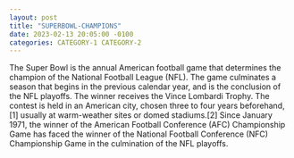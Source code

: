 ```yaml
---
layout: post
title: "SUPERBOWL-CHAMPIONS"
date: 2023-02-13 20:05:00 -0100
categories: CATEGORY-1 CATEGORY-2
---
```

The Super Bowl is the annual American football game that determines the champion of the National Football League (NFL). The game culminates a season that begins in the previous calendar year, and is the conclusion of the NFL playoffs. The winner receives the Vince Lombardi Trophy. The contest is held in an American city, chosen three to four years beforehand,[1] usually at warm-weather sites or domed stadiums.[2] Since January 1971, the winner of the American Football Conference (AFC) Championship Game has faced the winner of the National Football Conference (NFC) Championship Game in the culmination of the NFL playoffs.

